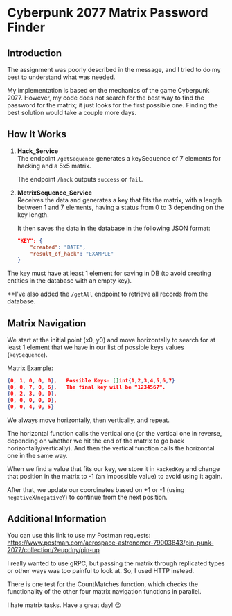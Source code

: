 # Cyberpunk 2077 Matrix Password Finder

## Introduction

The assignment was poorly described in the message, and I tried to do my best to understand what was needed. 

My implementation is based on the mechanics of the game Cyberpunk 2077. However, my code does not search for the best way to find the password for the matrix; it just looks for the first possible one. Finding the best solution would take a couple more days.

## How It Works

1. **Hack_Service**  
   The endpoint `/getSequence` generates a keySequence of 7 elements for hacking and a 5x5 matrix.
   
   The endpoint `/hack` outputs `success` or `fail`.

3. **MetrixSequence_Service**  
   Receives the data and generates a key that fits the matrix, with a length between 1 and 7 elements, having a status from 0 to 3 depending on the key length.
   
   It then saves the data in the database in the following JSON format:

   ```json
   "KEY": {
       "created": "DATE",
       "result_of_hack": "EXAMPLE"
   }


The key must have at least 1 element for saving in DB (to avoid creating entities in the database with an empty key).

**I've also added the `/getAll` endpoint to retrieve all records from the database.

## Matrix Navigation

We start at the initial point (x0, y0) and move horizontally to search for at least 1 element that we have in our list of possible keys values (`keySequence`).

Matrix Example:
  ```json 
{0, 1, 0, 0, 0},   Possible Keys: []int{1,2,3,4,5,6,7}
{0, 0, 7, 0, 6},   The final key will be "1234567".
{0, 2, 3, 0, 0}, 
{0, 0, 0, 0, 0}, 
{0, 0, 4, 0, 5}
```

We always move horizontally, then vertically, and repeat.

The horizontal function calls the vertical one (or the vertical one in reverse, depending on whether we hit the end of the matrix to go back horizontally/vertically).
And then the vertical function calls the horizontal one in the same way.

When we find a value that fits our key, we store it in `HackedKey` and change that position in the matrix to -1 (an impossible value) to avoid using it again. 

After that, we update our coordinates based on +1 or -1 (using `negativeX`/`negativeY`) to continue from the next position.

## Additional Information
You can use this link to use my Postman requests: https://www.postman.com/aerospace-astronomer-79003843/pin-punk-2077/collection/2eupdny/pin-up

I really wanted to use gRPC, but passing the matrix through replicated types or other ways was too painful to look at. So, I used HTTP instead.

There is one test for the CountMatches function, which checks the functionality of the other four matrix navigation functions in parallel.

I hate matrix tasks. Have a great day! 😉
